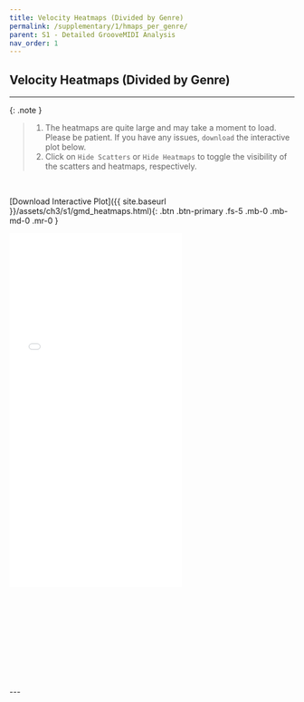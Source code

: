 ```yaml
---
title: Velocity Heatmaps (Divided by Genre)
permalink: /supplementary/1/hmaps_per_genre/
parent: S1 - Detailed GrooveMIDI Analysis
nav_order: 1
---
```


## Velocity Heatmaps (Divided by Genre)

---

{: .note }
> 1. The heatmaps are quite large and may take a moment to load. Please be patient. If you have any issues, `download` the interactive plot below.
> 2. Click on `Hide Scatters` or `Hide Heatmaps` to toggle the visibility of the scatters and heatmaps, respectively.


<br>

[Download Interactive Plot]({{ site.baseurl }}/assets/ch3/s1/gmd_heatmaps.html){: .btn .btn-primary .fs-5 .mb-0 .mb-md-0 .mr-0 }

<div style="width: 100%; height: 800px; overflow: hidden; position: relative; margin: 0; padding: 0;">
  <iframe src="/assets/ch3/s1/gmd_heatmaps_genred.html" id="my-iframe" 
          style="width: 100.67%; height: 130%; transform: scale(0.6); 
                 transform-origin: 0 0; border: 0; position: absolute; top: 0; left: 0;"></iframe>
</div>
---



[//]: # (<div style="width: 90%; height: 1000px; overflow: hidden;">)

[//]: # (  <iframe src="/assets/ch3/s1/gmd_heatmaps.html" id="my-iframe" style="width: 100%; height: 100%; transform: scale&#40;0.6&#41;; transform-origin: 0 0;"></iframe>)

[//]: # (</div>)

[//]: # ()
[//]: # (<div style="width: 90%; height: 1000px; overflow: hidden;">)

[//]: # (  <iframe src="/assets/ch3/s1/gmd_heatmaps_genred.html" id="my-iframe" style="width: 100%; height: 100%; transform: scale&#40;0.6&#41;; transform-origin: 0 0;"></iframe>)

[//]: # (</div>)